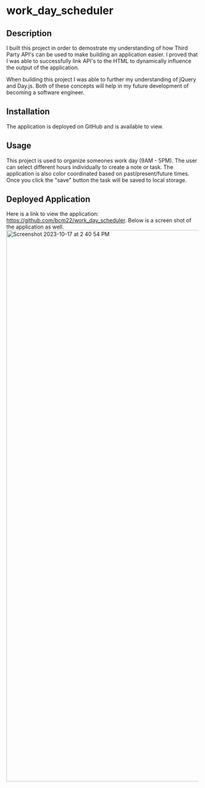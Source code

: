 # work_day_scheduler

## Description

I built this project in order to demostrate my understanding of how Third Party API's can be used to make building an application easier. I proved that I was able to successfully link API's to the HTML to dynamically influence the output of the application. 

When building this project I was able to further my understanding of jQuery and Day.js. Both of these concepts will help in my future development of becoming a software engineer. 

## Installation

The application is deployed on GitHub and is available to view.

## Usage

This project is used to organize someones work day (9AM - 5PM). The user can select different hours individually to create a note or task. The application is also color coordinated based on past/present/future times. Once you click the "save" button the task will be saved to local storage. 

## Deployed Application

Here is a link to view the application: https://github.com/bcm22/work_day_scheduler. Below is a screen shot of the application as well. 
<img width="1440" alt="Screenshot 2023-10-17 at 2 40 54 PM" src="https://github.com/bcm22/work_day_scheduler/assets/135455152/4637757d-332a-4266-bb6e-4dfda224dae7">


